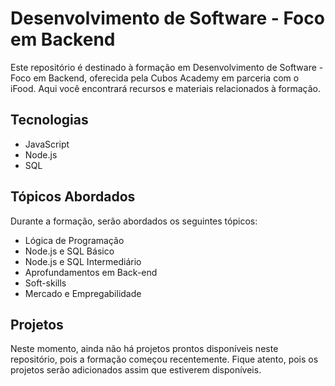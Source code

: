 # Desenvolvimento de Software - Foco em Backend

Este repositório é destinado à formação em Desenvolvimento de Software - Foco em Backend, oferecida pela Cubos Academy em parceria com o iFood. Aqui você encontrará recursos e materiais relacionados à formação.

## Tecnologias

- JavaScript
- Node.js
- SQL

## Tópicos Abordados

Durante a formação, serão abordados os seguintes tópicos:

- Lógica de Programação
- Node.js e SQL Básico
- Node.js e SQL Intermediário
- Aprofundamentos em Back-end
- Soft-skills
- Mercado e Empregabilidade

## Projetos

Neste momento, ainda não há projetos prontos disponíveis neste repositório, pois a formação começou recentemente. Fique atento, pois os projetos serão adicionados assim que estiverem disponíveis.
